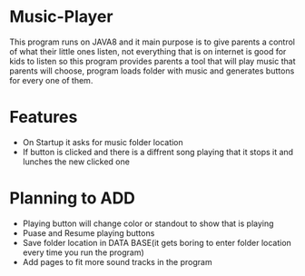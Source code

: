 # Music-Player 
This program runs on JAVA8 and it main purpose is to give parents a control of what their little ones listen, not everything that is on internet is good for kids to listen so this program provides parents a tool that will play music that parents will choose, program loads folder with music and generates buttons for every one of them.

# Features
- On Startup it asks for music folder location
- If button is clicked and there is a diffrent song playing that it stops it and lunches the new clicked one

# Planning to ADD
- Playing button will change color or standout to show that is playing
- Puase and Resume playing buttons
- Save folder location in DATA BASE(it gets boring to enter folder location every time you run the program)
- Add pages to fit more sound tracks in the program
